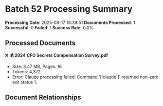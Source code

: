# Batch 52 Processing Summary

**Processing Date**: 2025-08-17 18:39:51
**Documents Processed**: 1
**Successful**: 0
**Failed**: 1
**Success Rate**: 0.0%

## Processed Documents

❌ **💰 2024 CFO Secrets Compensation Survey.pdf**
   - Size: 3.47 MB, Pages: 16
   - Tokens: 4,372
   - Error: Claude processing failed: Command '['claude']' returned non-zero exit status 1.

## Document Relationships
